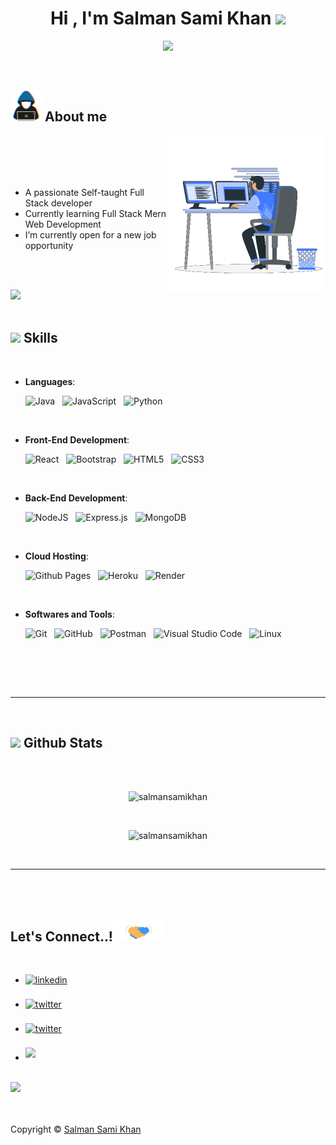 
<h1 align="center"><b>Hi , I'm Salman Sami Khan </b><img src="https://media.giphy.com/media/hvRJCLFzcasrR4ia7z/giphy.gif" width="35"></h1>

<p align="center">
  <a href="https://github.com/DenverCoder1/readme-typing-svg"><img src="https://readme-typing-svg.herokuapp.com?font=Time+New+Roman&color=cyan&size=25&center=true&vCenter=true&width=600&height=100&lines=Computer+Science+Graduate;++;Full-Stack+Development+Enthusiast,;Love+to+Work+With+MERN+Stack,;Active+Learner,;Love+to+learn+new+stuffs..<3"></a>
</p>


<br>



	
<!-- ## <picture><img src = "https://raw.githubusercontent.com/SalmanSamiKhan/SalmanSamiKhan/main/about_me.gif" width = 50px></picture> **About me** -->
## <img src = "https://raw.githubusercontent.com/SalmanSamiKhan/SalmanSamiKhan/main/about_me.gif" width = 50px> **About me**

<!-- <picture> <img align="right" src="https://raw.githubusercontent.com/SalmanSamiKhan/SalmanSamiKhan/main/Right_Side.gif" width = 250px></picture> -->
<img align="right" src="https://raw.githubusercontent.com/SalmanSamiKhan/SalmanSamiKhan/main/Right_Side.gif" width = 250px>

<br>
<br>
<br>
<br>

- A passionate Self-taught Full Stack developer
- Currently learning Full Stack Mern Web Development
- I’m currently open for a new job opportunity

<br><br>

<img src="https://user-images.githubusercontent.com/73097560/115834477-dbab4500-a447-11eb-908a-139a6edaec5c.gif"><br><br>

## <img src="https://media2.giphy.com/media/QssGEmpkyEOhBCb7e1/giphy.gif?cid=ecf05e47a0n3gi1bfqntqmob8g9aid1oyj2wr3ds3mg700bl&rid=giphy.gif" width ="25"><b> Skills</b>
<br>

<p align="center">

- **Languages**:
    
    
    ![Java](https://img.shields.io/badge/java-%23ED8B00.svg?style=for-the-badge&logo=java&logoColor=white) &nbsp; 
    ![JavaScript](https://img.shields.io/badge/javascript-%23323330.svg?style=for-the-badge&logo=javascript&logoColor=%23F7DF1E) &nbsp; 
    ![Python](https://img.shields.io/badge/Python%20-%2314354C.svg?style=for-the-badge&logo=python&logoColor=white)

<br>   
    
- **Front-End Development**:

    ![React](https://img.shields.io/badge/react-%2320232a.svg?style=for-the-badge&logo=react&logoColor=%2361DAFB) &nbsp; 
    ![Bootstrap](https://img.shields.io/badge/bootstrap-%23563D7C.svg?style=for-the-badge&logo=bootstrap&logoColor=white) &nbsp; 
    ![HTML5](https://img.shields.io/badge/html5-%23E34F26.svg?style=for-the-badge&logo=html5&logoColor=white) &nbsp; 
    ![CSS3](https://img.shields.io/badge/CSS%20-%231572B6.svg?style=for-the-badge&logo=css3&logoColor=white)

<br>

- **Back-End Development**:

    ![NodeJS](https://img.shields.io/badge/node.js-6DA55F?style=for-the-badge&logo=node.js&logoColor=white) &nbsp; 
    ![Express.js](https://img.shields.io/badge/express.js-%23404d59.svg?style=for-the-badge&logo=express&logoColor=%2361DAFB) &nbsp; 
    ![MongoDB](https://img.shields.io/badge/MongoDB-%234ea94b.svg?style=for-the-badge&logo=mongodb&logoColor=white)

    

<br>

- **Cloud Hosting**:

    ![Github Pages](https://img.shields.io/badge/GitHub%20Pages-%23327FC7.svg?style=for-the-badge&logo=github&logoColor=white) &nbsp; 
    ![Heroku](https://img.shields.io/badge/heroku-%23430098.svg?style=for-the-badge&logo=heroku&logoColor=white) &nbsp; 
    ![Render](https://img.shields.io/badge/Render-%46E3B7.svg?style=for-the-badge&logo=render&logoColor=white) &nbsp; 
    
<br>

- **Softwares and Tools**:

    ![Git](https://img.shields.io/badge/git-%23F05033.svg?style=for-the-badge&logo=git&logoColor=white) &nbsp; 
    ![GitHub](https://img.shields.io/badge/github-%23121011.svg?style=for-the-badge&logo=github&logoColor=white) &nbsp; 
    ![Postman](https://img.shields.io/badge/Postman-FF6C37?style=for-the-badge&logo=postman&logoColor=white) &nbsp; 
    ![Visual Studio Code](https://img.shields.io/badge/Visual%20Studio%20Code-0078d7.svg?style=for-the-badge&logo=visual-studio-code&logoColor=white) &nbsp; 
    ![Linux](https://img.shields.io/badge/Linux-FCC624?style=for-the-badge&logo=linux&logoColor=black) 

<br>
</p>
<br>
<br>

-----

<br>

## <img src="https://media.giphy.com/media/iY8CRBdQXODJSCERIr/giphy.gif" width="35"><b> Github Stats </b>
<br>

<div align="center">
	
<br>
	
<p><img src="https://github-readme-stats-sigma-five.vercel.app/api/top-langs?username=salmansamikhan&show_icons=true&locale=en&layout=compact&title_color=7A7ADB&icon_color=2234AE&text_color=D3D3D3&bg_color=0,000000,130F40" alt="salmansamikhan" /></p>

<br>

<p><img  src="https://github-readme-stats-sigma-five.vercel.app/api?username=salmansamikhan&show_icons=true&locale=en&title_color=7A7ADB&icon_color=2234AE&text_color=D3D3D3&bg_color=0,000000,130F40" alt="salmansamikhan" /></p>


</div>

<br>

-----

<br>
<br>

## <b> Let's Connect..!</b><img src="https://github.com/0xAbdulKhalid/0xAbdulKhalid/raw/main/assets/mdImages/handshake.gif" width ="80">
<br>
<div align='left'>

<ul>

<li>
<a href="https://facebook.com/salmansamikhan" target="_blank">
<img src="https://img.shields.io/badge/Facebook-%231877F2.svg?style=for-the-badge&logo=Facebook&logoColor=white" alt=linkedin style="margin-bottom: 5px;"/>
</a>
</li>

<br>

<li>
<a href="https://twitter.com/SalmanSamiiKhan" target="_blank">
<img src="https://img.shields.io/badge/Twitter-%231DA1F2.svg?style=for-the-badge&logo=Twitter&logoColor=white" alt=twitter style="margin-bottom: 5px;"/>
</a>
</li>

<br>

<li>
<a href="https://www.linkedin.com/in/salman-sami-khan-69855a1a0/" target="_blank">
<img src="https://img.shields.io/badge/linkedin-%230077B5.svg?style=for-the-badge&logo=linkedin&logoColor=white" alt=twitter style="margin-bottom: 5px;"/>
</a>
</li>

<br>

<li>
<a href="mailto:salmansamiikhan@gmail.com" target="_blank">
<img src="https://img.shields.io/badge/Gmail-D14836?style=for-the-badge&logo=gmail&logoColor=white" t=mail style="margin-bottom: 5px;" />
</a>
</li>
	
</ul>
</div>

<br>
<img src="https://user-images.githubusercontent.com/73097560/115834477-dbab4500-a447-11eb-908a-139a6edaec5c.gif">
<br>
<br>
<br>



Copyright © [Salman Sami Khan](https://github.com/salmansamikhan)
